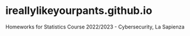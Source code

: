 # ireallylikeyourpants.github.io
Homeworks for Statistics Course 2022/2023 - Cybersecurity, La Sapienza